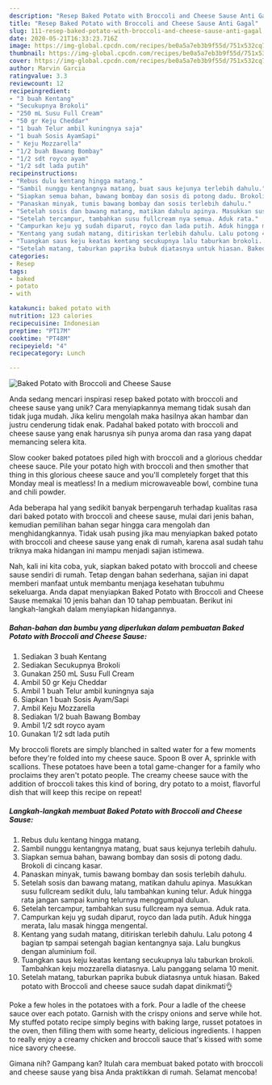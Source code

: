 ```yaml
---
description: "Resep Baked Potato with Broccoli and Cheese Sause Anti Gagal"
title: "Resep Baked Potato with Broccoli and Cheese Sause Anti Gagal"
slug: 111-resep-baked-potato-with-broccoli-and-cheese-sause-anti-gagal
date: 2020-05-21T16:33:23.716Z
image: https://img-global.cpcdn.com/recipes/be0a5a7eb3b9f55d/751x532cq70/baked-potato-with-broccoli-and-cheese-sause-foto-resep-utama.jpg
thumbnail: https://img-global.cpcdn.com/recipes/be0a5a7eb3b9f55d/751x532cq70/baked-potato-with-broccoli-and-cheese-sause-foto-resep-utama.jpg
cover: https://img-global.cpcdn.com/recipes/be0a5a7eb3b9f55d/751x532cq70/baked-potato-with-broccoli-and-cheese-sause-foto-resep-utama.jpg
author: Marvin Garcia
ratingvalue: 3.3
reviewcount: 12
recipeingredient:
- "3 buah Kentang"
- "Secukupnya Brokoli"
- "250 mL Susu Full Cream"
- "50 gr Keju Cheddar"
- "1 buah Telur ambil kuningnya saja"
- "1 buah Sosis AyamSapi"
- " Keju Mozzarella"
- "1/2 buah Bawang Bombay"
- "1/2 sdt royco ayam"
- "1/2 sdt lada putih"
recipeinstructions:
- "Rebus dulu kentang hingga matang."
- "Sambil nunggu kentangnya matang, buat saus kejunya terlebih dahulu."
- "Siapkan semua bahan, bawang bombay dan sosis di potong dadu. Brokoli di cincang kasar."
- "Panaskan minyak, tumis bawang bombay dan sosis terlebih dahulu."
- "Setelah sosis dan bawang matang, matikan dahulu apinya. Masukkan susu fullcream sedikit dulu, lalu tambahkan kuning telur. Aduk hingga rata jangan sampai kuning telurnya menggumpal duluan."
- "Setelah tercampur, tambahkan susu fullcream nya semua. Aduk rata."
- "Campurkan keju yg sudah diparut, royco dan lada putih. Aduk hingga merata, lalu masak hingga mengental."
- "Kentang yang sudah matang, ditiriskan terlebih dahulu. Lalu potong 4 bagian tp sampai setengah bagian kentangnya saja. Lalu bungkus dengan aluminium foil."
- "Tuangkan saus keju keatas kentang secukupnya lalu taburkan brokoli. Tambahkan keju mozzarella diatasnya. Lalu panggang selama 10 menit."
- "Setelah matang, taburkan paprika bubuk diatasnya untuk hiasan. Baked potato with Broccoli and cheese sauce sudah dapat dinikmati👌"
categories:
- Resep
tags:
- baked
- potato
- with

katakunci: baked potato with 
nutrition: 123 calories
recipecuisine: Indonesian
preptime: "PT17M"
cooktime: "PT48M"
recipeyield: "4"
recipecategory: Lunch

---
```



![Baked Potato with Broccoli and Cheese Sause](https://img-global.cpcdn.com/recipes/be0a5a7eb3b9f55d/751x532cq70/baked-potato-with-broccoli-and-cheese-sause-foto-resep-utama.jpg)

Anda sedang mencari inspirasi resep baked potato with broccoli and cheese sause yang unik? Cara menyiapkannya memang tidak susah dan tidak juga mudah. Jika keliru mengolah maka hasilnya akan hambar dan justru cenderung tidak enak. Padahal baked potato with broccoli and cheese sause yang enak harusnya sih punya aroma dan rasa yang dapat memancing selera kita.

Slow cooker baked potatoes piled high with broccoli and a glorious cheddar cheese sauce. Pile your potato high with broccoli and then smother that thing in this glorious cheese sauce and you&#39;ll completely forget that this Monday meal is meatless! In a medium microwaveable bowl, combine tuna and chili powder.

Ada beberapa hal yang sedikit banyak berpengaruh terhadap kualitas rasa dari baked potato with broccoli and cheese sause, mulai dari jenis bahan, kemudian pemilihan bahan segar hingga cara mengolah dan menghidangkannya. Tidak usah pusing jika mau menyiapkan baked potato with broccoli and cheese sause yang enak di rumah, karena asal sudah tahu triknya maka hidangan ini mampu menjadi sajian istimewa.


Nah, kali ini kita coba, yuk, siapkan baked potato with broccoli and cheese sause sendiri di rumah. Tetap dengan bahan sederhana, sajian ini dapat memberi manfaat untuk membantu menjaga kesehatan tubuhmu sekeluarga. Anda dapat menyiapkan Baked Potato with Broccoli and Cheese Sause memakai 10 jenis bahan dan 10 tahap pembuatan. Berikut ini langkah-langkah dalam menyiapkan hidangannya.

<!--inarticleads1-->

##### Bahan-bahan dan bumbu yang diperlukan dalam pembuatan Baked Potato with Broccoli and Cheese Sause:

1. Sediakan 3 buah Kentang
1. Sediakan Secukupnya Brokoli
1. Gunakan 250 mL Susu Full Cream
1. Ambil 50 gr Keju Cheddar
1. Ambil 1 buah Telur ambil kuningnya saja
1. Siapkan 1 buah Sosis Ayam/Sapi
1. Ambil  Keju Mozzarella
1. Sediakan 1/2 buah Bawang Bombay
1. Ambil 1/2 sdt royco ayam
1. Gunakan 1/2 sdt lada putih


My broccoli florets are simply blanched in salted water for a few moments before they&#39;re folded into my cheese sauce. Spoon B over A, sprinkle with scallions. These potatoes have been a total game-changer for a family who proclaims they aren&#39;t potato people. The creamy cheese sauce with the addition of broccoli takes this kind of boring, dry potato to a moist, flavorful dish that will keep this recipe on repeat! 

<!--inarticleads2-->

##### Langkah-langkah membuat Baked Potato with Broccoli and Cheese Sause:

1. Rebus dulu kentang hingga matang.
1. Sambil nunggu kentangnya matang, buat saus kejunya terlebih dahulu.
1. Siapkan semua bahan, bawang bombay dan sosis di potong dadu. Brokoli di cincang kasar.
1. Panaskan minyak, tumis bawang bombay dan sosis terlebih dahulu.
1. Setelah sosis dan bawang matang, matikan dahulu apinya. Masukkan susu fullcream sedikit dulu, lalu tambahkan kuning telur. Aduk hingga rata jangan sampai kuning telurnya menggumpal duluan.
1. Setelah tercampur, tambahkan susu fullcream nya semua. Aduk rata.
1. Campurkan keju yg sudah diparut, royco dan lada putih. Aduk hingga merata, lalu masak hingga mengental.
1. Kentang yang sudah matang, ditiriskan terlebih dahulu. Lalu potong 4 bagian tp sampai setengah bagian kentangnya saja. Lalu bungkus dengan aluminium foil.
1. Tuangkan saus keju keatas kentang secukupnya lalu taburkan brokoli. Tambahkan keju mozzarella diatasnya. Lalu panggang selama 10 menit.
1. Setelah matang, taburkan paprika bubuk diatasnya untuk hiasan. Baked potato with Broccoli and cheese sauce sudah dapat dinikmati👌


Poke a few holes in the potatoes with a fork. Pour a ladle of the cheese sauce over each potato. Garnish with the crispy onions and serve while hot. My stuffed potato recipe simply begins with baking large, russet potatoes in the oven, then filling them with some hearty, delicious ingredients. I happen to really enjoy a creamy chicken and broccoli sauce that&#39;s kissed with some nice savory cheese. 

Gimana nih? Gampang kan? Itulah cara membuat baked potato with broccoli and cheese sause yang bisa Anda praktikkan di rumah. Selamat mencoba!
